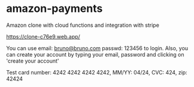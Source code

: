# amazon-payments

Amazon clone with cloud functions and integration with stripe

https://clone-c76e9.web.app/

You can use email: bruno@bruno.com passwd: 123456 to login. Also, you can create your account by typing your email, password and clicking on 'create your account'

Test card number: 4242 4242 4242 4242, MM/YY: 04/24, CVC: 424, zip: 42424
